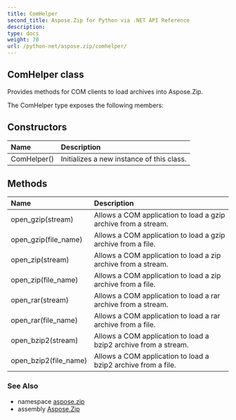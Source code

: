 ```yaml
---
title: ComHelper
second_title: Aspose.Zip for Python via .NET API Reference
description: 
type: docs
weight: 70
url: /python-net/aspose.zip/comhelper/
---
```


## ComHelper class

Provides methods for COM clients to load archives into Aspose.Zip.

The ComHelper type exposes the following members:
## Constructors
| Name | Description |
| :- | :- |
|ComHelper()|Initializes a new instance of this class.|
## Methods
| Name | Description |
| :- | :- |
|open_gzip(stream)|Allows a COM application to load a gzip archive from a stream.|
|open_gzip(file_name)|Allows a COM application to load a gzip archive from a file.|
|open_zip(stream)|Allows a COM application to load a zip archive from a stream.|
|open_zip(file_name)|Allows a COM application to load a zip archive from a file.|
|open_rar(stream)|Allows a COM application to load a rar archive from a stream.|
|open_rar(file_name)|Allows a COM application to load a rar archive from a file.|
|open_bzip2(stream)|Allows a COM application to load a bzip2 archive from a stream.|
|open_bzip2(file_name)|Allows a COM application to load a bzip2 archive from a file.|

### See Also

* namespace [aspose.zip](/zip/python-net/aspose.zip/)
* assembly [Aspose.Zip](/zip/python-net/)

